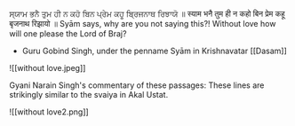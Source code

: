 ਸ੍ਯਾਮ ਭਨੈ ਤੁਮ ਹੀ ਨ ਕਹੋ ਬਿਨ ਪ੍ਰੇਮ ਕਹੂ ਬ੍ਰਿਜਨਾਥ ਰਿਝਾਯੋ ॥ 
स्याम भनै तुम ही न कहो बिन प्रेम कहू बृजनाथ रिझायो ॥ 
Syām says, why are you not saying this?! 
Without love how will one please the Lord of Braj? 

- Guru Gobind Singh, under the penname Syām in Krishnavatar
[[Dasam]]

![[without love.jpeg]]

Gyani Narain Singh's commentary of these passages: These lines are strikingly similar to the svaiya in Akal Ustat.

![[without love2.png]]